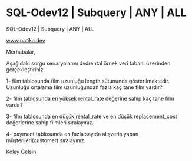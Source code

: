 # SQL-Odev12 | Subquery | ANY | ALL
SQL-Odev12 | Subquery | ANY | ALL

www.patika.dev

Merhabalar,

Aşağıdaki sorgu senaryolarını dvdrental örnek veri tabanı üzerinden gerçekleştiriniz.

1- film tablosunda film uzunluğu length sütununda gösterilmektedir. Uzunluğu ortalama film uzunluğundan fazla kaç tane film vardır?

2- film tablosunda en yüksek rental_rate değerine sahip kaç tane film vardır?

3- film tablosunda en düşük rental_rate ve en düşük replacement_cost değerlerine sahip filmleri sıralayınız.

4- payment tablosunda en fazla sayıda alışveriş yapan müşterileri(customer) sıralayınız.

Kolay Gelsin.
